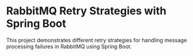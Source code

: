 # RabbitMQ Retry Strategies with Spring Boot
This project demonstrates different retry strategies for handling message processing failures in RabbitMQ using Spring Boot.
